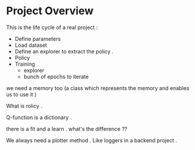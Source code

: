 # Project Overview

This is the life cycle of a real project : 
* Define parameters
* Load dataset 
* Define an explorer to extract the policy .
* Policy
* Training
    - explorer
    - bunch of epochs to iterate 


we need a memory too (a class which represents the memory and enables us to use it )

What is rolicy . 

Q-function is a dictionary . 

there is a fit and a learn . what's the difference ?? 

We always need a plotter method . Like loggers in a backend project . 
